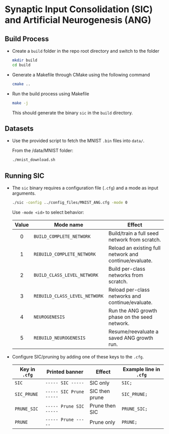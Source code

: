 # Synaptic Input Consolidation (SIC) and Artificial Neurogenesis (ANG)

## Build Process

* Create a `build` folder in the repo root directory and switch to the folder

    ```bash
    mkdir build
    cd build
    ```

* Generate a Makefile through CMake using the following command

    ```bash
    cmake ..
    ```

* Run the build process using Makefile

    ```bash
    make -j
    ```
    This should generate the binary `sic` in the `build` directory.

## Datasets

* Use the provided script to fetch the MNIST `.bin` files into `data/`.

  From the /data/MNIST folder:

  ```bash
  ./mnist_download.sh
  ```
  
## Running SIC

* The `sic` binary requires a configuration file (`.cfg`) and a mode as input arguments.

  ```bash
  ./sic -config ../config_files/MNIST_ANG.cfg -mode 0
  ```

  Use `-mode <id>` to select behavior:

  | Value | Mode name          | Effect            |
  |:----: |-------------------------|-------------------|
  | 0     | `BUILD_COMPLETE_NETWORK`       | Build/train a full seed network from scratch.          |
  | 1     | `REBUILD_COMPLETE_NETWORK` | Reload an existing full network and continue/evaluate.    |
  | 2     | `BUILD_CLASS_LEVEL_NETWORK` | Build per-class networks from scratch.    |
  | 3     | `REBUILD_CLASS_LEVEL_NETWORK`     | Reload per-class networks and continue/evaluate.        |
  | 4     | `NEUROGENESIS`     | Run the ANG growth phase on the seed network.        |
  | 5     | `REBUILD_NEUROGENESIS`     | Resume/reevaluate a saved ANG growth run.        |
  
* Configure SIC/pruning by adding one of these keys to the `.cfg`.

  | Key in `.cfg`  | Printed banner            | Effect            | Example line in `.cfg` |
  |---|---|---|---|
  | `SIC`          | `----- SIC -----`         | SIC only          | `SIC;`               |
  | `SIC_PRUNE`    | `----- SIC Prune -----`   | SIC then prune    | `SIC_PRUNE;`         |
  | `PRUNE_SIC`    | `----- Prune SIC -----`   | Prune then SIC    | `PRUNE_SIC;`         |
  | `PRUNE`        | `----- Prune -----`       | Prune only        | `PRUNE;`             |





